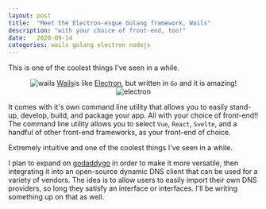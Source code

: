 ```yaml
---
layout: post
title:  "Meet the Electron-esque Golang framework, Wails"
description: "with your choice of front-end, too!"
date:   2020-09-14
categories: wails golang electron nodejs
---
```


This is one of the coolest things I've seen in a while.

<div style="text-align:center">
<img style="max-width:20rem;" class="modal-image" src="https://raw.githubusercontent.com/oze4/mattoestreich.com/master/assets/wailslogo.png" alt="wails">
  <span><a href="https://wails.app/" rel="noopener noreferrer" target="_blank">Wails</a>is like <a href="https://www.electronjs.org/" rel="noopener noreferrer" target="_blank">Electron</a>, but written in <code>Go</code> and it is amazing!</span>
</div>

<div style="text-align:center">
<img style="max-width:20rem;" class="modal-image" src="https://raw.githubusercontent.com/oze4/mattoestreich.com/master/assets/electronlogo.png" alt="electron">
</div>

It comes with it's own command line utility that allows you to easily stand-up, develop, build, and package your app. All with your choice of front-end!! The command line utility allows you to select `Vue`, `React`, `Svelte`, and a handful of other front-end frameworks, as your front-end of choice.

Extremely intuitive and one of the coolest things I've seen in a while.

I plan to expand on [godaddygo](https://github.com/oze4/godaddygo) in order to make it more versatile, then integrating it into an open-source dynamic DNS client that can be used for a variety of vendors. The idea is to allow users to easily import their own DNS providers, so long they satisfy an interface or interfaces. I'll be writing something up on that as well.
